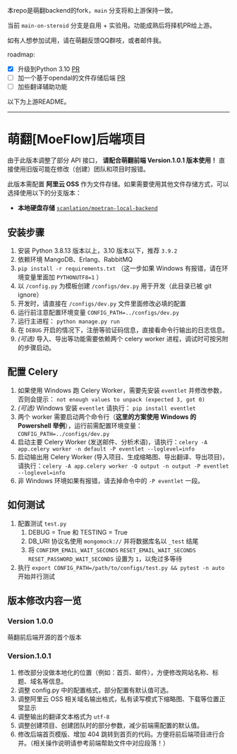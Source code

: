 本repo是萌翻backend的fork，`main` 分支将和上游保持一致。

当前 `main-on-steroid` 分支是自用 + 实验用。功能成熟后将择机PR给上游。

如有人想参加试用，请在萌翻反馈QQ群吱，或者邮件我。

roadmap:

- [x] 升级到Python 3.10 [PR](https://github.com/jokester/moeflow-backend/pull/1)
- [ ] 加一个基于opendal的文件存储后端 [PR](#)
- [ ] 加些翻译辅助功能

以下为上游README。

-----------

# 萌翻[MoeFlow]后端项目

由于此版本调整了部分 API 接口， **请配合萌翻前端 Version.1.0.1 版本使用！** 直接使用旧版可能在修改（创建）团队和项目时报错。

此版本需配置 **阿里云 OSS** 作为文件存储。如果需要使用其他文件存储方式，可以选择使用以下的分支版本：

- **本地硬盘存储** [`scanlation/moetran-local-backend`](https://github.com/scanlation/moetran-local-backend)

## 安装步骤

1. 安装 Python 3.8.13 版本以上，3.10 版本以下，推荐 `3.9.2`
2. 依赖环境 MangoDB、Erlang、RabbitMQ
3. `pip install -r requirements.txt` （这一步如果 Windows 有报错，请在环境变量里面加 `PYTHONUTF8=1` ）
4. 以 `/config.py` 为模板创建 `/configs/dev.py` 用于开发（此目录已被 git ignore）
5. 开发时，请直接在 `/configs/dev.py` 文件里面修改必填的配置
6. 运行前注意配置环境变量 `CONFIG_PATH=../configs/dev.py`
7. 运行主进程： `python manage.py run`
8. 在 `DEBUG` 开启的情况下，注册等验证码信息，直接看命令行输出的日志信息。
9. _(可选)_ 导入、导出等功能需要依赖两个 celery worker 进程，调试时可按另附的步骤启动。

## 配置 Celery

1. 如果使用 Windows 跑 Celery Worker，需要先安装 `eventlet` 并修改参数，否则会提示： `not enough values to unpack (expected 3, got 0)`
2. _(可选)_ Windows 安装 `eventlet` 请执行： `pip install eventlet`
3. 两个 worker 需要启动两个命令行（**这里的方案使用 Windows 的 Powershell 举例**），运行前需配置环境变量：`CONFIG_PATH=../configs/dev.py`
4. 启动主要 Celery Worker (发送邮件、分析术语)，请执行：`celery -A app.celery worker -n default -P eventlet --loglevel=info`
5. 启动输出用 Celery Worker (导入项目、生成缩略图、导出翻译、导出项目)，请执行：`celery -A app.celery worker -Q output -n output -P eventlet --loglevel=info`
6. 非 Windows 环境如果有报错，请去掉命令中的 `-P eventlet` 一段。

## 如何测试

1. 配置测试 `test.py`
   1. DEBUG = True 和 TESTING = True
   2. DB_URI 协议名使用 `mongomock://` 并将数据库名以 `_test` 结尾
   3. 将 `CONFIRM_EMAIL_WAIT_SECONDS` `RESET_EMAIL_WAIT_SECONDS` `RESET_PASSWORD_WAIT_SECONDS` 设置为 `1`，以免过多等待
2. 执行 `export CONFIG_PATH=/path/to/configs/test.py && pytest -n auto` 开始并行测试

## 版本修改内容一览

### Version 1.0.0

萌翻前后端开源的首个版本

### Version.1.0.1

1. 修改部分没做本地化的位置（例如：首页、邮件），方便修改网站名称、标题、域名等信息。
2. 调整 config.py 中的配置格式，部分配置有默认值可选。
3. 调整阿里云 OSS 相关域名输出格式，私有读写模式下缩略图、下载等位置正常显示
4. 调整输出的翻译文本格式为 `utf-8`
5. 调整创建项目、创建团队时的部分参数，减少前端需配置的默认值。
6. 修改后端首页模版、增加 404 跳转到首页的代码。方便将前后端项目进行合并。（相关操作说明请参考前端帮助文件中对应段落！）
